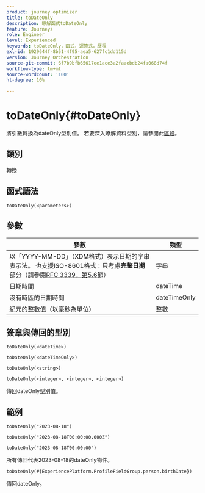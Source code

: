 ```yaml
---
product: journey optimizer
title: toDateOnly
description: 瞭解函式toDateOnly
feature: Journeys
role: Engineer
level: Experienced
keywords: toDateOnly，函式，運算式，歷程
exl-id: 1929644f-8b51-4f95-aea5-627fc1dd115d
version: Journey Orchestration
source-git-commit: 6f7b9bfb65617ee1ace3a2faaebdb24fa068d74f
workflow-type: tm+mt
source-wordcount: '100'
ht-degree: 10%

---
```


# toDateOnly{#toDateOnly}

將引數轉換為dateOnly型別值。 若要深入瞭解資料型別，請參閱此[區段](../expression/data-types.md)。

## 類別

轉換

## 函式語法

`toDateOnly(<parameters>)`

## 參數

| 參數 | 類型 |
|-----------|------------------|
| 以「YYYY-MM-DD」（XDM格式）表示日期的字串表示法。 也支援ISO-8601格式：只考慮&#x200B;**完整日期**&#x200B;部分（請參閱[RFC 3339，第5.6](https://www.rfc-editor.org/rfc/rfc3339#section-5.6)節） | 字串 |
| 日期時間 | dateTime |
| 沒有時區的日期時間 | dateTimeOnly |
| 紀元的整數值（以毫秒為單位） | 整數 |

## 簽章與傳回的型別

`toDateOnly(<dateTime>)`

`toDateOnly(<dateTimeOnly>)`

`toDateOnly(<string>)`

`toDateOnly(<integer>, <integer>, <integer>)`

傳回dateOnly型別值。

## 範例

`toDateOnly("2023-08-18")`

`toDateOnly("2023-08-18T00:00:00.000Z")`

`toDateOnly("2023-08-18T00:00:00")`

所有傳回代表2023-08-18的dateOnly物件。

`toDateOnly(#{ExperiencePlatform.ProfileFieldGroup.person.birthDate})`

傳回dateOnly。
